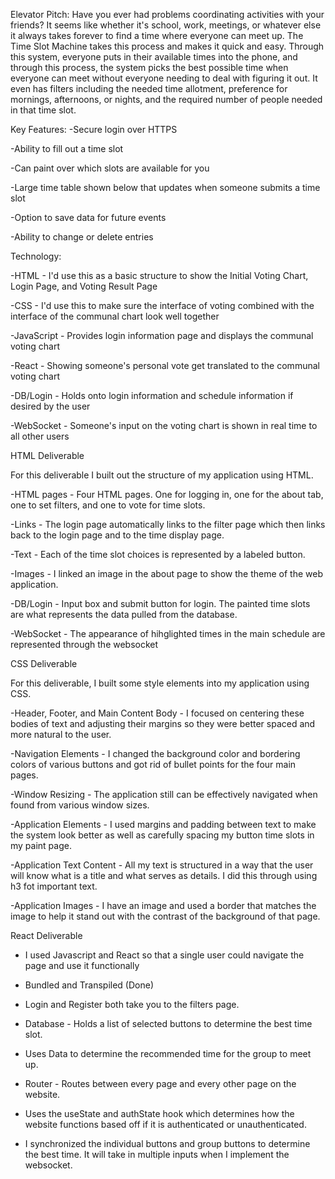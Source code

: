 Elevator Pitch: Have you ever had problems coordinating activities with your friends? It seems like whether it's school, work, meetings, or whatever else it always takes forever to find a time where everyone can meet up. The Time Slot Machine takes this process and makes it quick and easy. Through this system, everyone puts in their available times into the phone, and through this process, the system picks the best possible time when everyone can meet without everyone needing to deal with figuring it out. It even has filters including the needed time allotment, preference for mornings, afternoons, or nights, and the required number of people needed in that time slot.

Key Features: -Secure login over HTTPS

-Ability to fill out a time slot

-Can paint over which slots are available for you

-Large time table shown below that updates when someone submits a time slot

-Option to save data for future events

-Ability to change or delete entries

Technology:

-HTML - I'd use this as a basic structure to show the Initial Voting Chart, Login Page, and Voting Result Page

-CSS - I'd use this to make sure the interface of voting combined with the interface of the communal chart look well together

-JavaScript - Provides login information page and displays the communal voting chart

-React - Showing someone's personal vote get translated to the communal voting chart

-DB/Login - Holds onto login information and schedule information if desired by the user

-WebSocket - Someone's input on the voting chart is shown in real time to all other users

HTML Deliverable

For this deliverable I built out the structure of my application using HTML.

-HTML pages - Four HTML pages. One for logging in, one for the about tab, one to set filters, and one to vote for time slots.

-Links - The login page automatically links to the filter page which then links back to the login page and to the time display page.

-Text - Each of the time slot choices is represented by a labeled button.

-Images - I linked an image in the about page to show the theme of the web application.

-DB/Login - Input box and submit button for login. The painted time slots are what represents the data pulled from the database.

-WebSocket - The appearance of hihglighted times in the main schedule are represented through the websocket

CSS Deliverable

For this deliverable, I built some style elements into my application using CSS.

-Header, Footer, and Main Content Body - I focused on centering these bodies of text and adjusting their margins so they were better spaced and more natural to the user.

-Navigation Elements - I changed the background color and bordering colors of various buttons and got rid of bullet points for the four main pages.

-Window Resizing - The application still can be effectively navigated when found from various window sizes.

-Application Elements - I used margins and padding between text to make the system look better as well as carefully spacing my button time slots in my paint page.

-Application Text Content - All my text is structured in a way that the user will know what is a title and what serves as details. I did this through using h3 fot important text.

-Application Images - I have an image and used a border that matches the image to help it stand out with the contrast of the background of that page.

React Deliverable

- I used Javascript and React so that a single user could navigate the page and use it functionally

- Bundled and Transpiled (Done)

- Login and Register both take you to the filters page.

- Database - Holds a list of selected buttons to determine the best time slot.

- Uses Data to determine the recommended time for the group to meet up.

- Router - Routes between every page and every other page on the website.

- Uses the useState and authState hook which determines how the website functions based off if it is authenticated or unauthenticated.

- I synchronized the individual buttons and group buttons to determine the best time. It will take in multiple inputs when I implement the websocket. 
